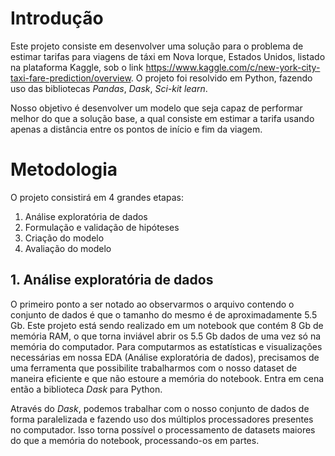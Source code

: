 # Introdução

  Este projeto consiste em desenvolver uma solução para o problema de estimar tarifas para viagens de táxi em Nova Iorque, Estados Unidos, listado na plataforma Kaggle, sob o link   https://www.kaggle.com/c/new-york-city-taxi-fare-prediction/overview.
  O projeto foi resolvido em Python, fazendo uso das bibliotecas *Pandas*, *Dask*, *Sci-kit learn*.

  Nosso objetivo é desenvolver um modelo que seja capaz de performar melhor do que a solução base, a qual consiste em estimar a tarifa usando apenas a distância entre os pontos de   início e fim da viagem.

# Metodologia

O projeto consistirá em 4 grandes etapas:
1. Análise exploratória de dados
2. Formulação e validação de hipóteses
3. Criação do modelo
4. Avaliação do modelo

## 1. Análise exploratória de dados

O primeiro ponto a ser notado ao observarmos o arquivo contendo o conjunto de dados é que o tamanho do mesmo é de aproximadamente 5.5 Gb. Este projeto está sendo realizado em um notebook que contém 8 Gb de memória RAM, o que torna inviável abrir os 5.5 Gb dados de uma vez só na memória do computador. Para computarmos as estatísticas e visualizações necessárias em nossa EDA (Análise exploratória de dados), precisamos de uma ferramenta que possibilite trabalharmos com o nosso dataset de maneira eficiente e que não estoure a memória do notebook. Entra em cena então a biblioteca *Dask* para Python. 

Através do *Dask*, podemos trabalhar com o nosso conjunto de dados de forma paralelizada e fazendo uso dos múltiplos processadores presentes no computador. Isso torna possível o processamento de datasets maiores do que a memória do notebook, processando-os em partes.
